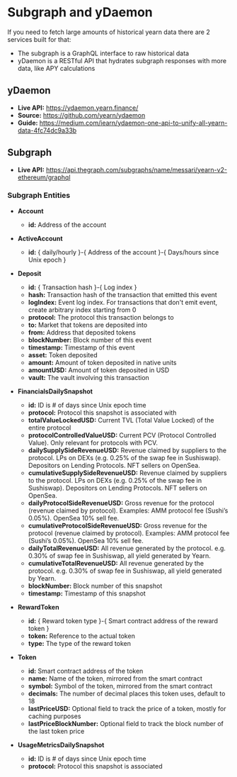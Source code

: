 # Subgraph and yDaemon

If you need to fetch large amounts of historical yearn data there are 2 services built for that:

- The subgraph is a GraphQL interface to raw historical data
- yDaemon is a RESTful API that hydrates subgraph responses with more data, like APY calculations

## yDaemon

- **Live API:** https://ydaemon.yearn.finance/
- **Source:** https://github.com/yearn/ydaemon
- **Guide:** https://medium.com/iearn/ydaemon-one-api-to-unify-all-yearn-data-4fc74dc9a33b

## Subgraph

- **Live API:** https://api.thegraph.com/subgraphs/name/messari/yearn-v2-ethereum/graphql

### Subgraph Entities

- **Account**
  - **id:** Address of the account

- **ActiveAccount**
  - **id:** { daily/hourly }-{ Address of the account }-{ Days/hours since Unix epoch }

- **Deposit**
  - **id:** { Transaction hash }-{ Log index }
  - **hash:** Transaction hash of the transaction that emitted this event
  - **logIndex:** Event log index. For transactions that don't emit event, create arbitrary index starting from 0
  - **protocol:** The protocol this transaction belongs to
  - **to:** Market that tokens are deposited into
  - **from:** Address that deposited tokens
  - **blockNumber:** Block number of this event
  - **timestamp:** Timestamp of this event
  - **asset:** Token deposited
  - **amount:** Amount of token deposited in native units
  - **amountUSD:** Amount of token deposited in USD
  - **vault:** The vault involving this transaction

- **FinancialsDailySnapshot**
  - **id:** ID is # of days since Unix epoch time
  - **protocol:** Protocol this snapshot is associated with
  - **totalValueLockedUSD:** Current TVL (Total Value Locked) of the entire protocol
  - **protocolControlledValueUSD:** Current PCV (Protocol Controlled Value). Only relevant for protocols with PCV.
  - **dailySupplySideRevenueUSD:** Revenue claimed by suppliers to the protocol. LPs on DEXs (e.g. 0.25% of the swap fee in Sushiswap). Depositors on Lending Protocols. NFT sellers on OpenSea.
  - **cumulativeSupplySideRevenueUSD:** Revenue claimed by suppliers to the protocol. LPs on DEXs (e.g. 0.25% of the swap fee in Sushiswap). Depositors on Lending Protocols. NFT sellers on OpenSea.
  - **dailyProtocolSideRevenueUSD:** Gross revenue for the protocol (revenue claimed by protocol). Examples: AMM protocol fee (Sushi’s 0.05%). OpenSea 10% sell fee.
  - **cumulativeProtocolSideRevenueUSD:** Gross revenue for the protocol (revenue claimed by protocol). Examples: AMM protocol fee (Sushi’s 0.05%). OpenSea 10% sell fee.
  - **dailyTotalRevenueUSD:** All revenue generated by the protocol. e.g. 0.30% of swap fee in Sushiswap, all yield generated by Yearn.
  - **cumulativeTotalRevenueUSD:** All revenue generated by the protocol. e.g. 0.30% of swap fee in Sushiswap, all yield generated by Yearn.
  - **blockNumber:** Block number of this snapshot
  - **timestamp:** Timestamp of this snapshot

- **RewardToken**
  - **id:** { Reward token type }-{ Smart contract address of the reward token }
  - **token:** Reference to the actual token
  - **type:** The type of the reward token

- **Token**
  - **id:** Smart contract address of the token
  - **name:** Name of the token, mirrored from the smart contract
  - **symbol:** Symbol of the token, mirrored from the smart contract
  - **decimals:** The number of decimal places this token uses, default to 18
  - **lastPriceUSD:** Optional field to track the price of a token, mostly for caching purposes
  - **lastPriceBlockNumber:** Optional field to track the block number of the last token price

- **UsageMetricsDailySnapshot**
  - **id:** ID is # of days since Unix epoch time
  - **protocol:** Protocol this snapshot is associated